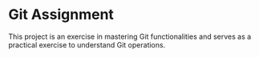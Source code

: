 # Git Assignment
This project is an exercise in mastering Git functionalities and serves as a practical exercise to understand Git operations.
